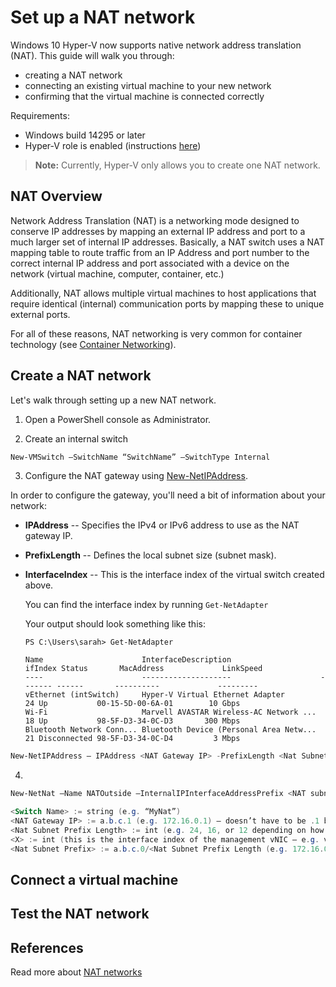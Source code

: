 # Set up a NAT network

Windows 10 Hyper-V now supports native network address translation (NAT).  This guide will walk you through:
* creating a NAT network
* connecting an existing virtual machine to your new network
* confirming that the virtual machine is connected correctly

Requirements:
* Windows build 14295 or later
* Hyper-V role is enabled (instructions [here](../quick_start/walkthrough_create_vm.md))

> **Note:**  Currently, Hyper-V only allows you to create one NAT network.

## NAT Overview
Network Address Translation (NAT) is a networking mode designed to conserve IP addresses by mapping an external IP address and port to a much larger set of internal IP addresses.  Basically, a NAT switch uses a NAT mapping table to route traffic from an IP Address and port number to the correct internal IP address and port associated with a device on the network (virtual machine, computer, container, etc.)

Additionally, NAT allows multiple virtual machines to host applications that require identical (internal) communication ports by mapping these to unique external ports.

For all of these reasons, NAT networking is very common for container technology (see [Container Networking](https://msdn.microsoft.com/en-us/virtualization/windowscontainers/management/container_networking)). 


## Create a NAT network
Let's walk through setting up a new NAT network.

1.  Open a PowerShell console as Administrator.  

2. Create an internal switch  
  
  ``` PowerShell
  New-VMSwitch –SwitchName “SwitchName” –SwitchType Internal
  ```

3. Configure the NAT gateway using [New-NetIPAddress](https://technet.microsoft.com/en-us/library/hh826150.aspx).  
  
  In order to configure the gateway, you'll need a bit of information about your network:
  * **IPAddress** -- Specifies the IPv4 or IPv6 address to use as the NAT gateway IP.
  
  * **PrefixLength** --  Defines the local subnet size (subnet mask).
  
  * **InterfaceIndex** -- This is the interface index of the virtual switch created above.
    
    You can find the interface index by running `Get-NetAdapter`
    
    Your output should look something like this:
    
    ```
    PS C:\Users\sarah> Get-NetAdapter
    
    Name                      InterfaceDescription                    ifIndex Status       MacAddress             LinkSpeed
    ----                      --------------------                    ------- ------       ----------             ---------
    vEthernet (intSwitch)     Hyper-V Virtual Ethernet Adapter             24 Up           00-15-5D-00-6A-01        10 Gbps
    Wi-Fi                     Marvell AVASTAR Wireless-AC Network ...      18 Up           98-5F-D3-34-0C-D3       300 Mbps
    Bluetooth Network Conn... Bluetooth Device (Personal Area Netw...      21 Disconnected 98-5F-D3-34-0C-D4         3 Mbps

    ```
    
    
    
    
  ``` PowerShell
  New-NetIPAddress – IPAddress <NAT Gateway IP> -PrefixLength <Nat Subnet Prefix Length> -InterfaceIndex <X>
  ```

4. 

  ``` PowerShell
  New-NetNat –Name NATOutside –InternalIPInterfaceAddressPrefix <NAT subnet prefix>

  <Switch Name> := string (e.g. “MyNat”)
  <NAT Gateway IP> := a.b.c.1 (e.g. 172.16.0.1) – doesn’t have to be .1 but usually is (based on prefix length) 
  <Nat Subnet Prefix Length> := int (e.g. 24, 16, or 12 depending on how many IPs need to be attached to the NAT)
  <X> := int (this is the interface index of the management vNIC – e.g. vEthernet (MyNat))
  <Nat Subnet Prefix> := a.b.c.0/<Nat Subnet Prefix Length (e.g. 172.16.0.0/24)
  ```

## Connect a virtual machine

## Test the NAT network

## References
Read more about [NAT networks](https://en.wikipedia.org/wiki/Network_address_translation)